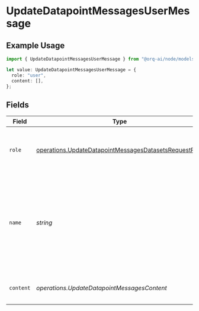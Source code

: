 # UpdateDatapointMessagesUserMessage

## Example Usage

```typescript
import { UpdateDatapointMessagesUserMessage } from "@orq-ai/node/models/operations";

let value: UpdateDatapointMessagesUserMessage = {
  role: "user",
  content: [],
};
```

## Fields

| Field                                                                                                                          | Type                                                                                                                           | Required                                                                                                                       | Description                                                                                                                    |
| ------------------------------------------------------------------------------------------------------------------------------ | ------------------------------------------------------------------------------------------------------------------------------ | ------------------------------------------------------------------------------------------------------------------------------ | ------------------------------------------------------------------------------------------------------------------------------ |
| `role`                                                                                                                         | [operations.UpdateDatapointMessagesDatasetsRequestRole](../../models/operations/updatedatapointmessagesdatasetsrequestrole.md) | :heavy_check_mark:                                                                                                             | The role of the messages author, in this case `user`.                                                                          |
| `name`                                                                                                                         | *string*                                                                                                                       | :heavy_minus_sign:                                                                                                             | An optional name for the participant. Provides the model information to differentiate between participants of the same role.   |
| `content`                                                                                                                      | *operations.UpdateDatapointMessagesContent*                                                                                    | :heavy_check_mark:                                                                                                             | The contents of the user message.                                                                                              |